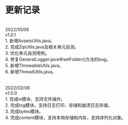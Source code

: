 # 更新记录
<br/>
2022/10/06
<br/>
v1.0.1<br/>
1. 新增AssetsUtils.java。<br/>
2. 完成ZipUtils.java及相关单元自测。<br/>
3. 优化单元自测用例。<br/>
4. 修复GeneralLogger.java中setFolder()方法的bug。<br/>
5. 新增ThrowableUtils.java。<br/>
6. 新增ThreadUtils.java。<br/>
<br/>

<br/>
2022/02/06
<br/>
v1.0.0<br/>
1. 完成io模块，支持文件操作。<br/>
2. 完成log模块，支持日志打印、存储和崩溃日志存储。<br/>
3. 完成bytes模块。<br/>
4. 完成content模块，支持本地存储和内存，支持序列化对象。<br/>
<br/>